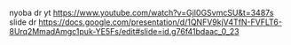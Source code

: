 nyoba dr yt
https://www.youtube.com/watch?v=GjI0GSvmcSU&t=3487s
slide dr
https://docs.google.com/presentation/d/1QNFV9kjV4TfN-FVFLT6-8Urq2MmadAmgc1puk-YE5Fs/edit#slide=id.g76f41bdaac_0_23
